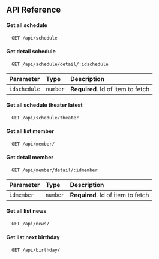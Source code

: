 ## API Reference

#### Get all schedule

```bash
  GET /api/schedule
```

#### Get detail schedule

```bash
  GET /api/schedule/detail/:idschedule
```

| Parameter    | Type     | Description                       |
| :----------- | :------- | :-------------------------------- |
| `idschedule` | `number` | **Required**. Id of item to fetch |

#### Get all schedule theater latest

```bash
  GET /api/schedule/theater
```

#### Get all list member

```bash
  GET /api/member/
```

#### Get detail member

```bash
  GET /api/member/detail/:idmember
```

| Parameter  | Type     | Description                       |
| :--------- | :------- | :-------------------------------- |
| `idmember` | `number` | **Required**. Id of item to fetch |

#### Get all list news

```bash
  GET /api/news/
```

#### Get list next birthday

```bash
  GET /api/birthday/
```
